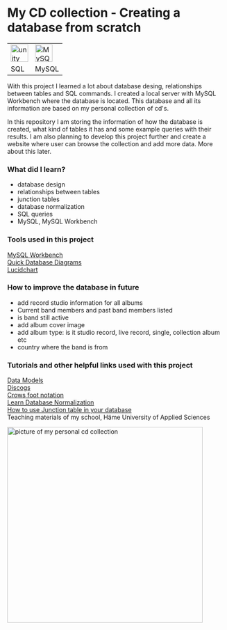 # My CD collection - Creating a database from scratch

<table>
  <tr> <!-- IMAGE -->
    <td><img src="https://upload.wikimedia.org/wikipedia/commons/8/87/Sql_data_base_with_logo.png" alt="unity" height="40"/></td>
    <td><img src="https://github.com/nina20126/Learning/assets/77397102/74c97f0f-62a6-4fca-96eb-b909eea5aebe" alt="MySQL logo" height="40"></td>
    <!-- <td></td>
    <td></td>
    <td></td>
  </tr> -->
  <tr> <!-- TEXT -->
    <td>SQL</td>
    <td>MySQL</td>
    <!-- <td></td>
    <td></td>
    <td></td> -->
  </tr>
</table>



With this project I learned a lot about database desing, relationships between tables and SQL commands. I created a local server with MySQL Workbench where the database is located. This database and all its information are based on my personal collection of cd's.
  
In this repository I am storing the information of how the database is created, what kind of tables it has and some example queries with their results. I am also planning to develop this project further and create a website where user can browse the collection and add more data. More about this later.

<!-- <img src="https://github.com/nina20126/My_cd_collection/assets/77397102/e750c02a-a6a6-47be-8a9b-b6ca3f29ba8c" alt="picture of my personal cd collection" width="450"><br /> -->

### What did I learn? 
* database design
* relationships between tables
* junction tables
* database normalization
* SQL queries
* MySQL, MySQL Workbench

### Tools used in this project
[MySQL Workbench](https://www.mysql.com/products/workbench/)  
[Quick Database Diagrams]()  
[Lucidchart](https://www.lucidchart.com/)  


### How to improve the database in future
* add record studio information for all albums
* Current band members and past band members listed
* is band still active
* add album cover image
* add album type: is it studio record, live record, single, collection album etc
* country where the band is from

### Tutorials and other helpful links used with this project
[Data Models](https://databases.biz/data-models/)  
[Discogs](https://www.discogs.com/)  
[Crows foot notation](https://www.freecodecamp.org/news/crows-foot-notation-relationship-symbols-and-how-to-read-diagrams/)  
[Learn Database Normalization](https://www.youtube.com/watch?v=GFQaEYEc8_8)  
[How to use Junction table in your database](https://www.youtube.com/watch?v=O4JDCFKnzPo)  
Teaching materials of my school, Häme University of Applied Sciences

<img src="https://github.com/nina20126/My_cd_collection/assets/77397102/e750c02a-a6a6-47be-8a9b-b6ca3f29ba8c" alt="picture of my personal cd collection" width="450">
